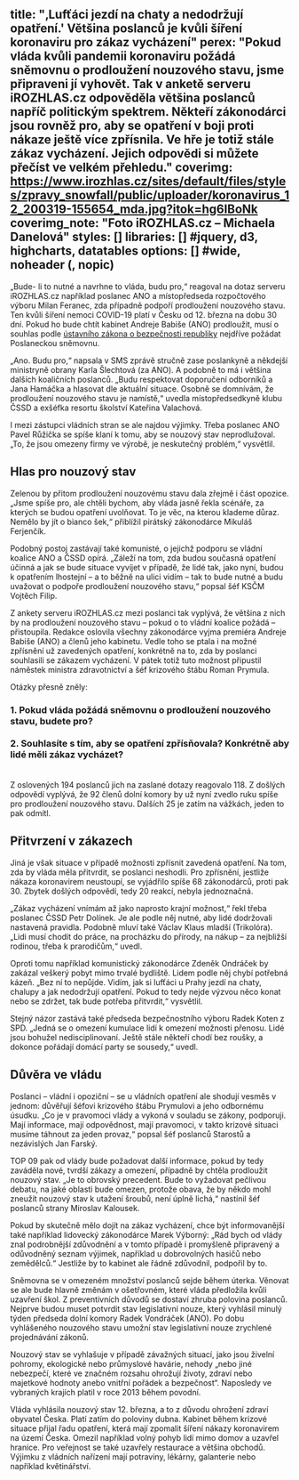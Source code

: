 title: "‚Lufťáci jezdí na chaty a nedodržují opatření.' Většina poslanců je kvůli šíření koronaviru pro zákaz vycházení"
perex: "Pokud vláda kvůli pandemii koronaviru požádá sněmovnu o prodloužení nouzového stavu, jsme připraveni jí vyhovět. Tak v anketě serveru iROZHLAS.cz odpověděla většina poslanců napříč politickým spektrem. Někteří zákonodárci jsou rovněž pro, aby se opatření v boji proti nákaze ještě více zpřísnila. Ve hře je totiž stále zákaz vycházení. Jejich odpovědi si můžete přečíst ve velkém přehledu."
coverimg: https://www.irozhlas.cz/sites/default/files/styles/zpravy_snowfall/public/uploader/koronavirus_12_200319-155654_mda.jpg?itok=hg6IBoNk
coverimg_note: "Foto iROZHLAS.cz – Michaela Danelová"
styles: []
libraries: [] #jquery, d3, highcharts, datatables
options: [] #wide, noheader (, nopic)
---

„Bude- li to nutné a navrhne to vláda, budu pro,“ reagoval na dotaz serveru iROZHLAS.cz například poslanec ANO a místopředseda rozpočtového výboru Milan Feranec, zda případně podpoří prodloužení nouzového stavu. Ten kvůli šíření nemoci COVID-19 platí v Česku od 12. března na dobu 30 dní. Pokud ho bude chtít kabinet Andreje Babiše (ANO) prodloužit, musí o souhlas podle [ústavního zákona o bezpečnosti republiky](https://www.zakonyprolidi.cz/cs/1998-110) nejdříve požádat Poslaneckou sněmovnu.

„Ano. Budu pro,“ napsala v SMS zprávě stručně zase poslankyně a někdejší ministryně obrany Karla Šlechtová (za ANO). A podobně to má i většina dalších koaličních poslanců. „Budu respektovat doporučení odborníků a Jana Hamáčka a hlasovat dle aktuální situace. Osobně se domnívám, že prodloužení nouzového stavu je namístě,“ uvedla místopředsedkyně klubu ČSSD a exšéfka resortu školství Kateřina Valachová.

<!--[[ZPRAVY_ARTICLE:8163739:1:1]]-->

I mezi zástupci vládních stran se ale najdou výjimky. Třeba poslanec ANO Pavel Růžička se spíše klaní k tomu, aby se nouzový stav neprodlužoval. „To, že jsou omezeny firmy ve výrobě, je neskutečný problém,“ vysvětlil. 

## Hlas pro nouzový stav

Zelenou by přitom prodloužení nouzovému stavu dala zřejmě i část opozice. „Jsme spíše pro, ale chtěli bychom, aby vláda jasně řekla scénáře, za kterých se budou opatření uvolňovat. To je věc, na kterou klademe důraz. Nemělo by jít o bianco šek,“ přiblížil pirátský zákonodárce Mikuláš Ferjenčík.

Podobný postoj zastávají také komunisté, o jejichž podporu se vládní koalice ANO a ČSSD opírá. „Záleží na tom, zda budou současná opatření účinná a jak se bude situace vyvíjet v případě, že lidé tak, jako nyní, budou k opatřením lhostejní – a to běžně na ulici vidím – tak to bude nutné a budu uvažovat o podpoře prodloužení nouzového stavu,“ popsal šéf KSČM Vojtěch Filip.

Z ankety serveru iROZHLAS.cz mezi poslanci tak vyplývá, že většina z nich by na prodloužení nouzového stavu – pokud o to vládní koalice požádá – přistoupila. Redakce oslovila všechny zákonodárce vyjma premiéra Andreje Babiše (ANO) a členů jeho kabinetu. Vedle toho se ptala i na možné zpřísnění už zavedených opatření, konkrétně na to, zda by poslanci souhlasili se zákazem vycházení. V pátek totiž tuto možnost připustil náměstek ministra zdravotnictví a šéf krizového štábu Roman Prymula.

Otázky přesně zněly:

<embed>
<h3>
  <b>1. Pokud vláda požádá sněmovnu o prodloužení nouzového stavu, budete pro?</b><br><br>
  <b>2. Souhlasíte s tím, aby se opatření zpřísňovala? Konkrétně aby lidé měli zákaz vycházet?</b><br><br>
</h3>
</embed>

Z oslovených 194 poslanců jich na zaslané dotazy reagovalo 118. Z došlých odpovědí vyplývá, že 92 členů dolní komory by už nyní zvedlo ruku spíše pro prodloužení nouzového stavu. Dalších 25 je zatím na vážkách, jeden to pak odmítl.

## Přitvrzení v zákazech

Jiná je však situace v případě možnosti zpřísnit zavedená opatření. Na tom, zda by vláda měla přitvrdit, se poslanci neshodli. Pro zpřísnění, jestliže nákaza koronavirem neustoupí, se vyjádřilo spíše 68 zákonodárců, proti pak 30. Zbytek došlých odpovědí, tedy 20 reakcí, nebyla jednoznačná.

„Zákaz vycházení vnímám až jako naprosto krajní možnost,“ řekl třeba poslanec ČSSD Petr Dolínek. Je ale podle něj nutné, aby lidé dodržovali nastavená pravidla. Podobně mluví také Václav Klaus mladší (Trikolóra). „Lidi musí chodit do práce, na procházku do přírody, na nákup – za nejbližší rodinou, třeba k prarodičům,“ uvedl.

<wide>
  <div id="anketa-wrapper"></div>
</wide>

Oproti tomu například komunistický zákonodárce Zdeněk Ondráček by zakázal veškerý pobyt mimo trvalé bydliště. Lidem podle něj chybí potřebná kázeň. „Bez ní to nepůjde. Vidím, jak si lufťáci u Prahy jezdí na chaty, chalupy a jak nedodržují opatření. Pokud to tedy nejde výzvou něco konat nebo se zdržet, tak bude potřeba přitvrdit,“ vysvětlil.

Stejný názor zastává také předseda bezpečnostního výboru Radek Koten z SPD. „Jedná se o omezení kumulace lidí k omezení možnosti přenosu. Lidé jsou bohužel nedisciplinovaní. Ještě stále někteří chodí bez roušky, a dokonce pořádají domácí party se sousedy,“ uvedl.

## Důvěra ve vládu

Poslanci – vládní i opoziční – se u vládních opatření ale shodují vesměs v jednom: důvěřují šéfovi krizového štábu Prymulovi a jeho odbornému úsudku. „Co je v pravomoci vlády a vykoná v souladu se zákony, podporuji. Mají informace, mají odpovědnost, mají pravomoci, v takto krizové situaci musíme táhnout za jeden provaz,“ popsal šéf poslanců Starostů a nezávislých Jan Farský.

TOP 09 pak od vlády bude požadovat další informace, pokud by tedy zaváděla nové, tvrdší zákazy a omezení, případně by chtěla prodloužit nouzový stav. „Je to obrovský precedent. Bude to vyžadovat pečlivou debatu, na jaké oblasti bude omezen, protože obava, že by někdo mohl zneužít nouzový stav k utažení šroubů, není úplně lichá,“ nastínil šéf poslanců strany Miroslav Kalousek.

<!--[[ZPRAVY_ARTICLE:8165193:0:1]]-->

Pokud by skutečně mělo dojít na zákaz vycházení, chce být informovanější také například lidovecký zákonodárce Marek Výborný: „Rád bych od vlády znal podrobnější zdůvodnění a v tomto případě i promyšleně připravený a odůvodněný seznam výjimek, například u dobrovolných hasičů nebo zemědělců.“ Jestliže by to kabinet ale řádně zdůvodnil, podpořil by to.

Sněmovna se v omezeném množství poslanců sejde během úterka. Věnovat se ale bude hlavně změnám v ošetřovném, které vláda předložila kvůli uzavření škol. Z preventivních důvodů se dostaví zhruba polovina poslanců. Nejprve budou muset potvrdit stav legislativní nouze, který vyhlásil minulý týden předseda dolní komory Radek Vondráček (ANO). Po dobu vyhlášeného nouzového stavu umožní stav legislativní nouze zrychlené projednávání zákonů.

Nouzový stav se vyhlašuje v případě závažných situací, jako jsou živelní pohromy, ekologické nebo průmyslové havárie, nehody „nebo jiné nebezpečí, které ve značném rozsahu ohrožují životy, zdraví nebo majetkové hodnoty anebo vnitřní pořádek a bezpečnost“. Naposledy ve vybraných krajích platil v roce 2013 během povodní.

Vláda vyhlásila nouzový stav 12. března, a to z důvodu ohrožení zdraví obyvatel Česka. Platí zatím do poloviny dubna. Kabinet během krizové situace přijal řadu opatření, která mají zpomalit šíření nákazy koronavirem na území Česka. Omezil například volný pohyb lidí mimo domov a uzavřel hranice. Pro veřejnost se také uzavřely restaurace a většina obchodů. Výjimku z vládních nařízení mají potraviny, lékárny, galanterie nebo například květinářství.